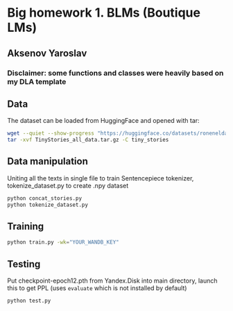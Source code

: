 # Big homework 1. BLMs (Boutique LMs)
## Aksenov Yaroslav

### Disclaimer: some functions and classes were heavily based on my DLA template

## Data
The dataset can be loaded from HuggingFace and opened with tar:
```bash
wget --quiet --show-progress "https://huggingface.co/datasets/roneneldan/TinyStories/resolve/main/TinyStories_all_data.tar.gz"
tar -xvf TinyStories_all_data.tar.gz -C tiny_stories
```

## Data manipulation
Uniting all the texts in single file to train Sentencepiece tokenizer, tokenize_dataset.py to create .npy dataset
```bash
python concat_stories.py
python tokenize_dataset.py
```

## Training
```bash
python train.py -wk="YOUR_WANDB_KEY"
```

## Testing
Put checkpoint-epoch12.pth from Yandex.Disk into main directory, launch this to get PPL (uses ```evaluate``` which is not installed by default)
```bash
python test.py
```